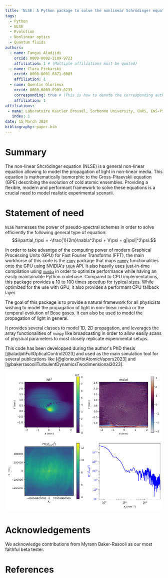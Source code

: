 ```yaml
---
title: 'NLSE: A Python package to solve the nonlinear Schrödinger equation'
tags:
  - Python
  - NLSE
  - Evolution
  - Nonlinear optics
  - Quantum fluids
authors:
  - name: Tangui Aladjidi
    orcid: 0000-0002-3109-9723
    affiliation: 1 # (Multiple affiliations must be quoted)
  - name: Clara Piekarski
    orcid: 0000-0001-6871-6003
    affiliation: 1
  - name: Quentin Glorieux
    orcid: 0000-0003-0903-0233
    corresponding: true # (This is how to denote the corresponding author)
    affiliation: 1
affiliations:
 - name: Laboratoire Kastler Brossel, Sorbonne University, CNRS, ENS-PSL University, Collège de France; 4 Place Jussieu, 75005 Paris, France
   index: 1
date: 15 March 2024
bibliography: paper.bib
---
```


# Summary

The non-linear Shcrödinger equation (NLSE) is a general non-linear equation allowing to model the propagation of light in non-linear media.
This equation is mathematically isomorphic to the Gross-Pitaevskii equation (GPE) describing the evolution of cold atomic ensembles.
Providing a flexible, modern and performant framework to solve these equations is a crucial need to model realistic experimental scenarii.

# Statement of need

`NLSE` harnesses the power of pseudo-spectral schemes in order to solve efficiently the following general type of equation:
$$i\partial_t\psi = -\frac{1}{2m}\nabla^2\psi + V\psi + g|\psi|^2\psi.$$

In order to take advantge of the computing power of modern Graphical Processing Units (GPU) for Fast Fourier Transforms (FFT), the main workhorse of this code is the [`cupy`](https://cupy.dev/) package that maps [`numpy`](https://numpy.org/) functionalities onto the GPU using NVIDIA's [`CUDA`](https://developer.nvidia.com/cuda-downloads) API.
It also heavily uses just-in-time compilation using [`numba`](https://numba.pydata.org/) in order to optimize performance while having an easily maintainable Python codebase.
Compared to CPU implementations, this package provides a 10 to 100 times speedup for typical sizes.
While optimized for the use with GPU, it also provides a performant CPU fallback layer.

The goal of this package is to provide a natural framework for all physicists wishing to model the propagation of light in non-linear media or the temporal evolution of Bose gases. It can also be used to model the propagation of light in general.

It provides several classes to model 1D, 2D propagation, and leverages the array functionalities of `numpy` like broadcasting in order to allow easily scans of physical parameters to most closely replicate experimental setups.

This code has been developped during the author's PhD thesis [@aladjidiFullOpticalControl2023] and used as the main simulation tool for several publications like [@glorieuxHotAtomicVapors2023] and [@bakerrasooliTurbulentDynamicsTwodimensional2023].

![Example of an output of the solver. A shearing layer is observed nucleating vortices, that are attracted towards the center due to an attractive potential. The density and phase of the field are represented as well as the momentum distribution in order to get a quick overview of the state of the field.\label{fig:output}](../img/output.png)

# Acknowledgements

We acknowledge contributions from Myrann Baker-Rasooli as our most faithful beta tester.

# References